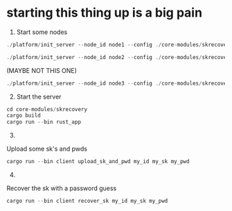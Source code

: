 # starting this thing up is a big pain

1. Start some nodes

```jsx
./platform/init_server --node_id node1 --config ./core-modules/skrecovery/server_conf.yml
```

```jsx
./platform/init_server --node_id node2 --config ./core-modules/skrecovery/server_conf.yml
```

(MAYBE NOT THIS ONE)
```jsx
./platform/init_server --node_id node3 --config ./core-modules/skrecovery/server_conf.yml
```


2. Start the server

```jsx
cd core-modules/skrecovery
cargo build
cargo run --bin rust_app
```

3. 

Upload some sk's and pwds

```jsx
cargo run --bin client upload_sk_and_pwd my_id my_sk my_pwd
```

4. 

Recover the sk with a password guess
```jsx
cargo run --bin client recover_sk my_id my_sk my_pwd
```
